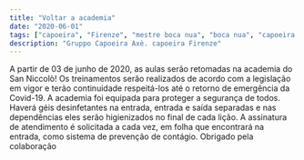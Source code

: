 ```yaml
---
title: "Voltar a academia"
date: "2020-06-01"
tags: ["capoeira", "Firenze", "mestre boca nua", "boca nua", "capoeira axè"]
description: "Gruppo Capoeira Axè. capoeira Firenze"
---
```


A partir de 03 de junho de 2020, as aulas serão retomadas na academia do San Niccolò!
Os treinamentos serão realizados de acordo com a legislação em vigor e terão continuidade
respeitá-los até o retorno de emergência da Covid-19.
A academia foi equipada para proteger a segurança de todos.
Haverá géis desinfetantes na entrada, entrada e saída separadas e nas dependências
eles serão higienizados no final de cada lição.
A assinatura de atendimento é solicitada a cada vez, em folha que encontrará na entrada, 
como sistema de prevenção de contágio.
Obrigado pela colaboração
